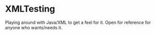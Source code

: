 XMLTesting
==========

Playing around with Java/XML to get a feel for it. Open for reference for anyone who wants/needs it.
